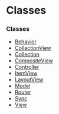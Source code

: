 Classes
=======

### Classes
- [Behavior](behavior.js)
- [CollectionView](collection-view.js)
- [Collection](collection.js)
- [CompositeView](composite-view.js)
- [Controller](controller.js)
- [ItemView](item-view.js)
- [LayoutView](layout-view.js)
- [Model](model.js)
- [Router](router.js)
- [Sync](sync.js)
- [View](view.js)
